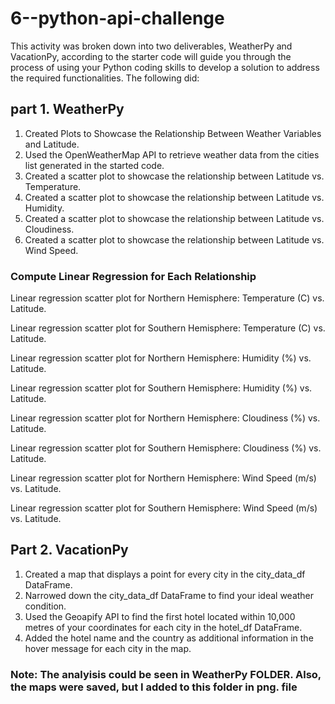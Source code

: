 # 6--python-api-challenge

This activity was broken down into two deliverables, WeatherPy and VacationPy, according to the starter code will guide you through the process of using your Python coding skills to develop a solution to address the required functionalities.
The following did: 
## part 1. WeatherPy 
1. Created Plots to Showcase the Relationship Between Weather Variables and Latitude.
2. Used the OpenWeatherMap API to retrieve weather data from the cities list generated in the started code.
3. Created a scatter plot to showcase the relationship between Latitude vs. Temperature.
4. Created a scatter plot to showcase the relationship between Latitude vs. Humidity.
5. Created a scatter plot to showcase the relationship between Latitude vs. Cloudiness.
6. Created a scatter plot to showcase the relationship between Latitude vs. Wind Speed. 

### Compute Linear Regression for Each Relationship 
Linear regression scatter plot for Northern Hemisphere: Temperature (C) vs. Latitude. 

Linear regression scatter plot for Southern Hemisphere: Temperature (C) vs. Latitude.

Linear regression scatter plot for Northern Hemisphere: Humidity (%) vs. Latitude. 

Linear regression scatter plot for Southern Hemisphere: Humidity (%) vs. Latitude.

Linear regression scatter plot for Northern Hemisphere: Cloudiness (%) vs. Latitude. 

Linear regression scatter plot for Southern Hemisphere: Cloudiness (%) vs. Latitude.

Linear regression scatter plot for Northern Hemisphere: Wind Speed (m/s) vs. Latitude. 

Linear regression scatter plot for Southern Hemisphere: Wind Speed (m/s) vs. Latitude.
  
## Part 2. VacationPy
1. Created a map that displays a point for every city in the city_data_df DataFrame.
2. Narrowed down the city_data_df DataFrame to find your ideal weather condition.
3. Used the Geoapify API to find the first hotel located within 10,000 metres of your coordinates for each city in the hotel_df DataFrame.
4. Added the hotel name and the country as additional information in the hover message for each city in the map.

### Note: The analyisis could be seen in WeatherPy FOLDER. Also, the maps were saved, but I added to this folder in png. file 
